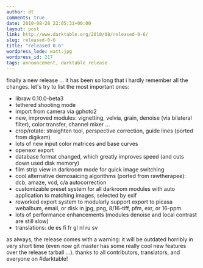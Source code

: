 ```yaml
---
author: dt
comments: true
date: 2010-08-28 22:05:31+00:00
layout: post
link: http://www.darktable.org/2010/08/released-0-6/
slug: released-0-6
title: "released 0.6"
wordpress_lede: watt.jpg
wordpress_id: 217
tags: announcement, darktable release
---
```


finally a new release ... it has been so long that i hardly remember all the changes. let's try to list the most important ones:

* libraw 0.10.0-beta3
* tethered shooting mode
* import from camera via gphoto2
* new, improved modules: vignetting, velvia, grain, denoise (via bilateral filter), color transfer, channel mixer ...
* crop/rotate: straighten tool, perspective correction, guide lines (ported from digikam)
* lots of new input color matrices and base curves
* openexr export
* database format changed, which greatly improves speed (and cuts down used disk memory)
* film strip view in darkroom mode for quick image switching
* cool alternative demosaicing algorithms (ported from rawtherapee): dcb, amaze, vcd, c/a autocorrection
* customizable preset system for all darkroom modules with auto application to matching images, selected by exif
* reworked export system to modularly support export to picasa webalbum, email, or disk in jpg, png, 8/16-tiff, pfm, exr, or 16-ppm.
* lots of performance enhancements (modules denoise and local contrast are still slow)
* translations: de es fi fr gl nl ru sv

as always, the release comes with a warning: it will be outdated horribly in very short time (even now git master has some really cool new features over the release tarball ...). thanks to all contributors, translators, and everyone on #darktable!

